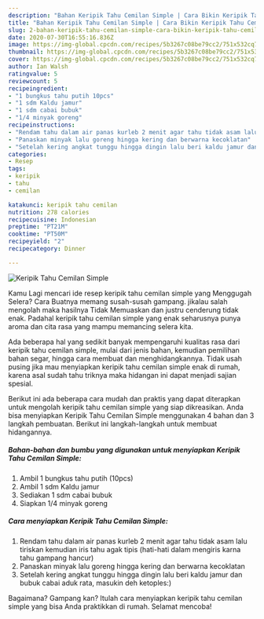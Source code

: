 ```yaml
---
description: "Bahan Keripik Tahu Cemilan Simple | Cara Bikin Keripik Tahu Cemilan Simple Yang Bikin Ngiler"
title: "Bahan Keripik Tahu Cemilan Simple | Cara Bikin Keripik Tahu Cemilan Simple Yang Bikin Ngiler"
slug: 2-bahan-keripik-tahu-cemilan-simple-cara-bikin-keripik-tahu-cemilan-simple-yang-bikin-ngiler
date: 2020-07-30T16:55:16.836Z
image: https://img-global.cpcdn.com/recipes/5b3267c08be79cc2/751x532cq70/keripik-tahu-cemilan-simple-foto-resep-utama.jpg
thumbnail: https://img-global.cpcdn.com/recipes/5b3267c08be79cc2/751x532cq70/keripik-tahu-cemilan-simple-foto-resep-utama.jpg
cover: https://img-global.cpcdn.com/recipes/5b3267c08be79cc2/751x532cq70/keripik-tahu-cemilan-simple-foto-resep-utama.jpg
author: Ian Walsh
ratingvalue: 5
reviewcount: 5
recipeingredient:
- "1 bungkus tahu putih 10pcs"
- "1 sdm Kaldu jamur"
- "1 sdm cabai bubuk"
- "1/4 minyak goreng"
recipeinstructions:
- "Rendam tahu dalam air panas kurleb 2 menit agar tahu tidak asam lalu tiriskan kemudian iris tahu agak tipis (hati-hati dalam mengiris karna tahu gampang hancur)"
- "Panaskan minyak lalu goreng hingga kering dan berwarna kecoklatan"
- "Setelah kering angkat tunggu hingga dingin lalu beri kaldu jamur dan bubuk cabai aduk rata, masukin deh ketoples:)"
categories:
- Resep
tags:
- keripik
- tahu
- cemilan

katakunci: keripik tahu cemilan 
nutrition: 278 calories
recipecuisine: Indonesian
preptime: "PT21M"
cooktime: "PT50M"
recipeyield: "2"
recipecategory: Dinner

---
```



![Keripik Tahu Cemilan Simple](https://img-global.cpcdn.com/recipes/5b3267c08be79cc2/751x532cq70/keripik-tahu-cemilan-simple-foto-resep-utama.jpg)

Kamu Lagi mencari ide resep keripik tahu cemilan simple yang Menggugah Selera? Cara Buatnya memang susah-susah gampang. jikalau salah mengolah maka hasilnya Tidak Memuaskan dan justru cenderung tidak enak. Padahal keripik tahu cemilan simple yang enak seharusnya punya aroma dan cita rasa yang mampu memancing selera kita.

Ada beberapa hal yang sedikit banyak mempengaruhi kualitas rasa dari keripik tahu cemilan simple, mulai dari jenis bahan, kemudian pemilihan bahan segar, hingga cara membuat dan menghidangkannya. Tidak usah pusing jika mau menyiapkan keripik tahu cemilan simple enak di rumah, karena asal sudah tahu triknya maka hidangan ini dapat menjadi sajian spesial.




Berikut ini ada beberapa cara mudah dan praktis yang dapat diterapkan untuk mengolah keripik tahu cemilan simple yang siap dikreasikan. Anda bisa menyiapkan Keripik Tahu Cemilan Simple menggunakan 4 bahan dan 3 langkah pembuatan. Berikut ini langkah-langkah untuk membuat hidangannya.

<!--inarticleads1-->

##### Bahan-bahan dan bumbu yang digunakan untuk menyiapkan Keripik Tahu Cemilan Simple:

1. Ambil 1 bungkus tahu putih (10pcs)
1. Ambil 1 sdm Kaldu jamur
1. Sediakan 1 sdm cabai bubuk
1. Siapkan 1/4 minyak goreng




<!--inarticleads2-->

##### Cara menyiapkan Keripik Tahu Cemilan Simple:

1. Rendam tahu dalam air panas kurleb 2 menit agar tahu tidak asam lalu tiriskan kemudian iris tahu agak tipis (hati-hati dalam mengiris karna tahu gampang hancur)
1. Panaskan minyak lalu goreng hingga kering dan berwarna kecoklatan
1. Setelah kering angkat tunggu hingga dingin lalu beri kaldu jamur dan bubuk cabai aduk rata, masukin deh ketoples:)




Bagaimana? Gampang kan? Itulah cara menyiapkan keripik tahu cemilan simple yang bisa Anda praktikkan di rumah. Selamat mencoba!
